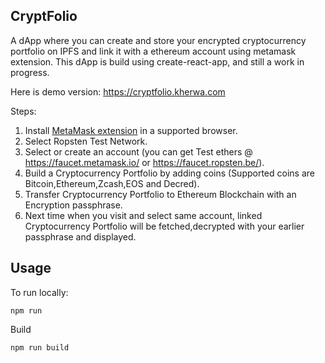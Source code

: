 ## CryptFolio

A dApp where you can create and store your encrypted cryptocurrency portfolio on IPFS and link it with a ethereum account using metamask extension. This dApp is build using create-react-app, and still a work in progress.

Here is demo version: https://cryptfolio.kherwa.com

Steps: 
1. Install [MetaMask extension](https://metamask.io/) in a supported browser.
2. Select Ropsten Test Network.
3. Select or create an account (you can get Test ethers @ https://faucet.metamask.io/ or https://faucet.ropsten.be/).
4. Build a Cryptocurrency Portfolio by adding coins (Supported coins are Bitcoin,Ethereum,Zcash,EOS and Decred).
5. Transfer Cryptocurrency Portfolio to Ethereum Blockchain with an Encryption passphrase.
6. Next time when you visit and select same account, linked Cryptocurrency Portfolio will be fetched,decrypted with your earlier
   passphrase and displayed.


## Usage

To run locally:

`npm run` 

Build 

`npm run build` 

